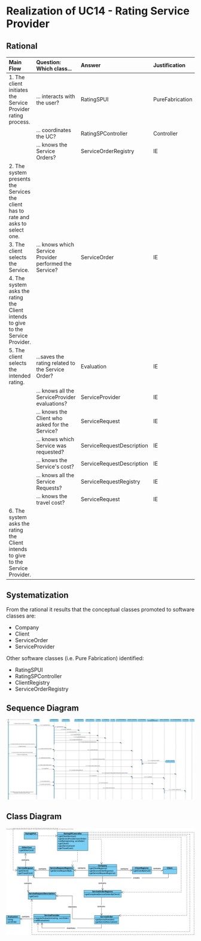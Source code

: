 # Realization of UC14 - Rating Service Provider

## Rational

| Main Flow                                                                                        | Question: Which class...                                      | Answer                                       | Justification                                                                                                         |
|:-------------------------------------------------------------------------------------------------------|:------------------------------------------------------------|:-----------------------------------------------|:---------------------------------------------------------------------------------------------------------------------|
| 1. The client initiates the Service Provider rating process. | ... interacts with the user? | RatingSPUI | PureFabrication |
|| ... coordinates the UC? | RatingSPController | Controller|
|| ... knows the Service Orders? | ServiceOrderRegistry | IE|
| 2. The system presents the Services the client has to rate and asks to select one. ||||
| 3. The client selects the Service. | ... knows which Service Provider performed the Service? | ServiceOrder | IE |
| 4. The system asks the rating the Client intends to give to the Service Provider. ||||
| 5. The client selects the intended rating. |...saves the rating related to the Service Order? | Evaluation | IE |
|| ... knows all the ServiceProvider evaluations? | ServiceProvider | IE|
|| ... knows the Client who asked for the Service? | ServiceRequest | IE|
|| ... knows which Service was requested? | ServiceRequestDescription | IE|
|| ... knows the Service's cost? | ServiceRequestDescription | IE|
|| ... knows all the Service Requests? | ServiceRequestRegistry | IE|
|| ... knows the travel cost? | ServiceRequest | IE|
| 6. The system asks the rating the Client intends to give to the Service Provider. ||||

## Systematization ##

From the rational it results that the conceptual classes promoted to software classes are:

* Company
* Client
* ServiceOrder
* ServiceProvider

Other software classes (i.e. Pure Fabrication) identified:

 * RatingSPUI  
 * RatingSPController
 * ClientRegistry
 * ServiceOrderRegistry

##	Sequence Diagram

![SD_UC14.png](SD_UC14.png)


##	Class Diagram

![CD_UC14.png](CD_UC14.png)
